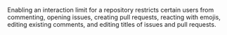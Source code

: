 Enabling an interaction limit for a repository restricts certain users from commenting, opening issues, creating pull requests, reacting with emojis, editing existing comments, and editing titles of issues and pull requests.